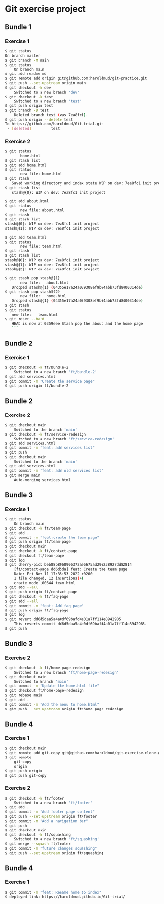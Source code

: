 # Git  exercise  project

## Bundle 1

### Exercise 1

``` bash
$ git status
On branch master
$ git branch -M main
$ git status
	On branch main
$ git add readme.md
$ git remote add origin git@github.com:haroldmud/git-practice.git
$ git push --set-upstream origin main
$ git checkout -b dev
	Switched to a new branch 'dev'
$ git checkout -b test
	Switched to a new branch 'test'
$ git push origin test
$ git branch -D test
	Deleted branch test (was 7ea8fc1).
$ git push origin --delete test
To https://github.com/haroldmud/Git-trial.git
 - [deleted]         test
 ```

 ### Exercise 2

 ```bash
 $ git status
        home.html
$ git stash list
$ git add home.html
$ git status
        new file: home.html
$ git stash
	Saved working directory and index state WIP on dev: 7ea8fc1 init project
$ git stash list
	stash@{0}: WIP on dev: 7ea8fc1 init project

$ git add about.html
$ git status
        new file: about.html
$ git stash
$ git stash list
stash@{0}: WIP on dev: 7ea8fc1 init project
stash@{1}: WIP on dev: 7ea8fc1 init project

$ git add team.html
$ git status
        new file: team.html
$ git stash
$ git stash list
stash@{0}: WIP on dev: 7ea8fc1 init project
stash@{1}: WIP on dev: 7ea8fc1 init project
stash@{2}: WIP on dev: 7ea8fc1 init project

$ git stash pop stash@{1}
        new file:   about.html
	Dropped stash@{1} (04355e17a24a059308ef9b64abb73fd8400314de)
$ git stash pop stash@{2}
        new file:   home.html
	Dropped stash@{1} (04355e17a24a059308ef9b64abb73fd8400314de)
$ git stash
$ git status
	new file:   team.html
$ git reset --hard
	HEAD is now at 0359eee Stash pop the about and the home page
    ```
```
	
## Bundle 2

### Exercise 1
```bash 
$ git checkout -b ft/bundle-2
	Switched to a new branch 'ft/bundle-2'
$ git add services.html
$ git commit -m "Create the service page"
$ git push origin ft/bundle-2 
```
## Bundle 2

### Exercise 2
```bash 
$ git checkout main
	Switched to the branch 'main'
$ git checkout -b ft/service-redesign
	Switched to a new branch 'ft/service-redesign'
$ git add services.html
$ git commit -m "feat: add services list"
$ git push
$ git checkout main
	Switched to the branch 'main'
$ git add services.html
$ git commit -m "feat: add old services list"
$ git merge main
	Auto-merging services.html
```

## Bundle 3

### Exercise 1
```bash 
$ git status
	On branch main
$ git checkout -b ft/team-page
$ git add .
$ git commit -m "feat:create the team page"
$ git push origin ft/team-page
$ git checkout main
$ git checkout -b ft/contact-page
$ git checkout ft/team-page
$ git log
$ git cherry-pick beb88b8068906372ae6675ad296238927dd82814
	[ft/contact-page dd6d5da] feat: Create the team page
 	Date: Fri Nov 11 17:35:53 2022 +0200
 	1 file changed, 12 insertions(+)
 	create mode 100644 team.html
$ git add --all
$ git push origin ft/contact-page
$ git checkout -b ft/faq-page
$ git add --all
$ git commit -m "feat: Add faq page"
$ git push origin ft/faq-page
$ git log
$ git revert dd6d5daa5a4a0df69bafd4a01a7ff114e8942985
	This reverts commit dd6d5daa5a4a0df69bafd4a01a7ff114e8942985.
$ git push
``` 
## Bundle 3

### Exercise 2
```bash 
$ git checkout -b ft/home-page-redesign
	Switched to a new branch 'ft/home-page-redesign'
$ git checkout main
	Switched to branch 'main'
$ git commit -m "Update the home.html file"
$ git checkout ft/home-page-redesign
$ git rebase main
$ git add .
$ git commit -m "Add the menu to home.html"
$ git push --set-upstream origin ft/home-page-redesign
``` 

## Bundle 4

### Exercise 1
```bash 
$ git checkout main
$ git remote add git-copy git@github.com:haroldmud/git-exercise-clone.git
$ git remote
	git-copy
	origin
$ git push origin
$ git push git-copy
``` 

### Exercise 2
```bash 
$ git checkout -b ft/footer
	Switched to a new branch 'ft/footer'
$ git add .
$ git commit -m "Add footer page content"
$ git push --set-upstream origin ft/footer
$ git commit -m "Add a navigation bar"
$ git push
$ git checkout main
$ git checkout -b ft/squashing
	Switched to a new branch 'ft/squashing'
$ git merge --squash ft/footer
$ git commit -m "future changes squashing"
$ git push --set-upstream origin ft/squashing
```

## Bundle 4

### Exercise 1
```bash 
$ git commit -m "feat: Rename home to index"
$ deployed link: https://haroldmud.github.io/Git-trial/
``` 
